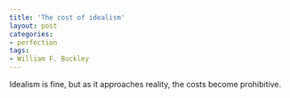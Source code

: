 ```yaml
---
title: 'The cost of idealism'
layout: post
categories:
- perfection
tags:
- William F. Buckley
---
```


Idealism is fine, but as it approaches reality, the costs become prohibitive.